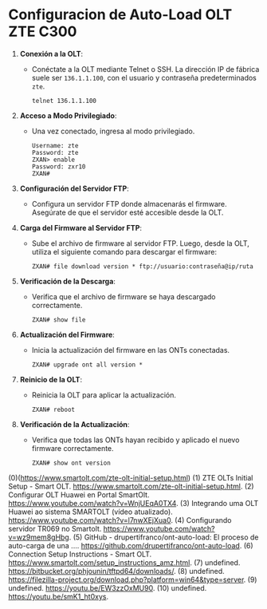 # Configuracion de Auto-Load OLT ZTE C300

1. **Conexión a la OLT**:
   - Conéctate a la OLT mediante Telnet o SSH. La dirección IP de fábrica suele ser `136.1.1.100`, con el usuario y contraseña predeterminados `zte`.
     ```shell
     telnet 136.1.1.100
     ```

2. **Acceso a Modo Privilegiado**:
   - Una vez conectado, ingresa al modo privilegiado.
     ```shell
     Username: zte
     Password: zte
     ZXAN> enable
     Password: zxr10
     ZXAN#
     ```

3. **Configuración del Servidor FTP**:
   - Configura un servidor FTP donde almacenarás el firmware. Asegúrate de que el servidor esté accesible desde la OLT.

4. **Carga del Firmware al Servidor FTP**:
   - Sube el archivo de firmware al servidor FTP. Luego, desde la OLT, utiliza el siguiente comando para descargar el firmware:
     ```shell
     ZXAN# file download version * ftp://usuario:contraseña@ip/ruta
     ```

5. **Verificación de la Descarga**:
   - Verifica que el archivo de firmware se haya descargado correctamente.
     ```shell
     ZXAN# show file
     ```

6. **Actualización del Firmware**:
   - Inicia la actualización del firmware en las ONTs conectadas.
     ```shell
     ZXAN# upgrade ont all version *
     ```

7. **Reinicio de la OLT**:
   - Reinicia la OLT para aplicar la actualización.
     ```shell
     ZXAN# reboot
     ```

8. **Verificación de la Actualización**:
   - Verifica que todas las ONTs hayan recibido y aplicado el nuevo firmware correctamente.
     ```shell
     ZXAN# show ont version
     ```

(0)(https://www.smartolt.com/zte-olt-initial-setup.html)
(1) ZTE OLTs Initial Setup - Smart OLT. https://www.smartolt.com/zte-olt-initial-setup.html.
(2) Configurar OLT Huawei en Portal SmartOlt. https://www.youtube.com/watch?v=WnjUEqA0TX4.
(3) Integrando uma OLT Huawei ao sistema SMARTOLT (vídeo atualizado). https://www.youtube.com/watch?v=l7nwXEjXua0.
(4) Configurando servidor TR069 no Smartolt. https://www.youtube.com/watch?v=wz9mem8gHbg.
(5) GitHub - drupertifranco/ont-auto-load: El proceso de auto-carga de una .... https://github.com/drupertifranco/ont-auto-load.
(6) Connection Setup Instructions - Smart OLT. https://www.smartolt.com/setup_instructions_amz.html.
(7) undefined. https://bitbucket.org/phjounin/tftpd64/downloads/.
(8) undefined. https://filezilla-project.org/download.php?platform=win64&type=server.
(9) undefined. https://youtu.be/EW3zzOxMU90.
(10) undefined. https://youtu.be/smK1_ht0xys.